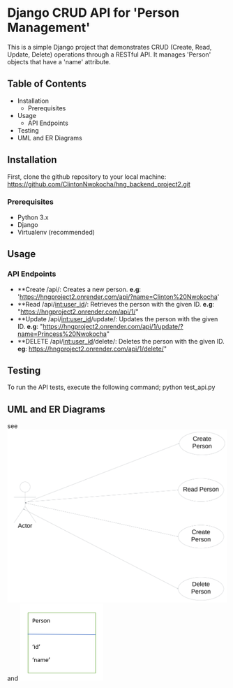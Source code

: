 # Django CRUD API for 'Person Management'
This is a simple Django project that demonstrates CRUD (Create, Read, Update, Delete) operations through a RESTful API. It manages 'Person' objects that have a 'name' attribute.
## Table of Contents

* Installation
    * Prerequisites
* Usage
    * API Endpoints
* Testing
* UML and ER Diagrams

## Installation
First, clone the github repository to your local machine:
https://github.com/ClintonNwokocha/hng_backend_project2.git

### Prerequisites
* Python 3.x
* Django
* Virtualenv (recommended)

## Usage
### API Endpoints
- **Create /api/: Creates a new person. **e.g**: 'https://hngproject2.onrender.com/api/?name=Clinton%20Nwokocha'
- **Read /api/<int:user_id>/: Retrieves the person with the given ID. **e.g**:
  "https://hngproject2.onrender.com/api/1/"
- **Update /api/<int:user_id>/update/: Updates the person with the given ID. **e.g**: "https://hngproject2.onrender.com/api/1/update/?name=Princess%20Nwokocha"
- **DELETE /api/<int:user_id>/delete/: Deletes the person with the given ID. **eg**: https://hngproject2.onrender.com/api/1/delete/"

## Testing
To run the API tests, execute the following command;
python test_api.py

## UML and ER Diagrams
see ![UML Diagram](CRUD_UML.png) and ![ER Diagram](ER_CRUD.PNG)

  
